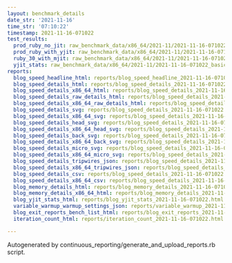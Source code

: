 ```yaml
---
layout: benchmark_details
date_str: '2021-11-16'
time_str: '07:10:22'
timestamp: 2021-11-16-071022
test_results:
  prod_ruby_no_jit: raw_benchmark_data/x86_64/2021-11/2021-11-16-071022_basic_benchmark_prod_ruby_no_jit.json
  prod_ruby_with_yjit: raw_benchmark_data/x86_64/2021-11/2021-11-16-071022_basic_benchmark_prod_ruby_with_yjit.json
  ruby_30_with_mjit: raw_benchmark_data/x86_64/2021-11/2021-11-16-071022_basic_benchmark_ruby_30_with_mjit.json
  yjit_stats: raw_benchmark_data/x86_64/2021-11/2021-11-16-071022_basic_benchmark_yjit_stats.json
reports:
  blog_speed_headline_html: reports/blog_speed_headline_2021-11-16-071022.html
  blog_speed_details_html: reports/blog_speed_details_2021-11-16-071022.html
  blog_speed_details_x86_64_html: reports/blog_speed_details_2021-11-16-071022.x86_64.html
  blog_speed_details_raw_details_html: reports/blog_speed_details_2021-11-16-071022.raw_details.html
  blog_speed_details_x86_64_raw_details_html: reports/blog_speed_details_2021-11-16-071022.x86_64.raw_details.html
  blog_speed_details_svg: reports/blog_speed_details_2021-11-16-071022.svg
  blog_speed_details_x86_64_svg: reports/blog_speed_details_2021-11-16-071022.x86_64.svg
  blog_speed_details_head_svg: reports/blog_speed_details_2021-11-16-071022.head.svg
  blog_speed_details_x86_64_head_svg: reports/blog_speed_details_2021-11-16-071022.x86_64.head.svg
  blog_speed_details_back_svg: reports/blog_speed_details_2021-11-16-071022.back.svg
  blog_speed_details_x86_64_back_svg: reports/blog_speed_details_2021-11-16-071022.x86_64.back.svg
  blog_speed_details_micro_svg: reports/blog_speed_details_2021-11-16-071022.micro.svg
  blog_speed_details_x86_64_micro_svg: reports/blog_speed_details_2021-11-16-071022.x86_64.micro.svg
  blog_speed_details_tripwires_json: reports/blog_speed_details_2021-11-16-071022.tripwires.json
  blog_speed_details_x86_64_tripwires_json: reports/blog_speed_details_2021-11-16-071022.x86_64.tripwires.json
  blog_speed_details_csv: reports/blog_speed_details_2021-11-16-071022.csv
  blog_speed_details_x86_64_csv: reports/blog_speed_details_2021-11-16-071022.x86_64.csv
  blog_memory_details_html: reports/blog_memory_details_2021-11-16-071022.html
  blog_memory_details_x86_64_html: reports/blog_memory_details_2021-11-16-071022.x86_64.html
  blog_yjit_stats_html: reports/blog_yjit_stats_2021-11-16-071022.html
  variable_warmup_warmup_settings_json: reports/variable_warmup_2021-11-16-071022.warmup_settings.json
  blog_exit_reports_bench_list_html: reports/blog_exit_reports_2021-11-16-071022.bench_list.html
  iteration_count_html: reports/iteration_count_2021-11-16-071022.html

---
```

Autogenerated by continuous_reporting/generate_and_upload_reports.rb script.
